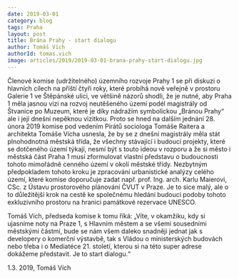 ```yaml
---
date: 2019-03-01
category: blog
tags: Praha
layout: post
title: Brána Prahy - start dialogu
author: Tomáš Vích
authorId: tomas.vich
image: articles/2019/2019-03-01-brana-prahy-start-dialogu.jpg
---
```


Členové komise (udržitelného) územního rozvoje Prahy 1 se při diskuzi o hlavních cílech na příští čtyři roky, které probíhá nově veřejně v prostoru Galerie 1 ve Štěpánské ulici, ve většině názorů shodli, že je nutné, aby Praha 1 měla jasnou vizi na rozvoj neutěšeného území podél magistrály od Štvanice po Muzeum, které je díky nádražím symbolickou „Bránou Prahy“ ale i její dnešní nepěknou vizitkou. Proto se hned na dalším jednání 28. února 2019 komise pod vedením Pirátů  sociologa Tomáše Raitera a architekta Tomáše Vícha usnesla, že by se z dnešní magistrály měla stát plnohodnotná městská třída, že všechny stávající i budoucí projekty, které se dotčeného území týkají, nesmí být s touto ideou v rozporu a že si město i městská část Praha 1 musí zformulovat vlastní představu o budoucnosti tohoto mimořádně cenného území v okolí městské třídy. Nezbytným předpokladem tohoto kroku je zpracování urbanistické analýzy celého území, které komise doporučuje zadat např. prof. Ing. arch. Karlu Maierovi, CSc. z Ústavu prostorového plánování ČVUT v Praze. Je to sice malý, ale o to důležitější krok na cestě ke společnému hledání budoucí podoby tohoto exkluzivního prostoru na hranici památkové rezervace UNESCO. 

Tomáš Vích, předseda komise k tomu říká: „Víte, v okamžiku, kdy si ujasníme noty na Praze 1, s Hlavním městem a se všemi sousedními městskými částmi, bude se nám všem daleko snadněji jednat jak s developery o komerční výstavbě, tak s Vládou o ministerských budovách nebo třeba i o Mediatéce 21. století, kterou si na této super adrese dokážeme představit. Je to start dialogu.“

1.3. 2019, Tomáš Vích